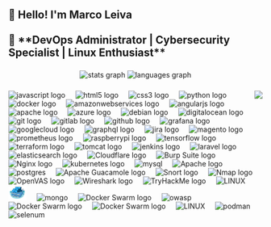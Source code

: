 <h2 align="left">👋 Hello! I'm Marco Leiva<br><br>🎯 **DevOps Administrator | Cybersecurity Specialist | Linux Enthusiast**</h2>

###

<div align="center">
  <img src="https://github-readme-stats.vercel.app/api?username=mleivag3&hide_title=false&hide_rank=false&show_icons=true&include_all_commits=true&count_private=true&disable_animations=false&theme=dracula&locale=en&hide_border=false" height="150" alt="stats graph"  />
  <img src="https://github-readme-stats.vercel.app/api/top-langs?username=mleivag3&locale=en&hide_title=false&layout=compact&card_width=320&langs_count=5&theme=dracula&hide_border=false" height="150" alt="languages graph"  />
</div>

###

<img align="right" height="150" src="https://media2.giphy.com/media/v1.Y2lkPTc5MGI3NjExYTF4eGRuNmVkZmRlNmhvazZmam1odGNrNm9haGpubmEycnVmenBvOSZlcD12MV9pbnRlcm5hbF9naWZfYnlfaWQmY3Q9Zw/KgLSUaOfyarOLOOwz2/giphy.gif"  />

###

<div align="left">
  <img src="https://skillicons.dev/icons?i=js" height="30" alt="javascript logo"  />
  <img width="12" />
  <img src="https://skillicons.dev/icons?i=html" height="30" alt="html5 logo"  />
  <img width="12" />
  <img src="https://cdn.jsdelivr.net/gh/devicons/devicon/icons/css3/css3-original.svg" height="30" alt="css3 logo"  />
  <img width="12" />
  <img src="https://cdn.jsdelivr.net/gh/devicons/devicon/icons/python/python-original.svg" height="30" alt="python logo"  />
  <img width="12" />
  <img src="https://cdn.jsdelivr.net/gh/devicons/devicon/icons/docker/docker-original.svg" height="30" alt="docker logo"  />
  <img width="12" />
  <img src="https://cdn.simpleicons.org/amazonwebservices/FF9900" height="30" alt="amazonwebservices logo"  />
  <img width="12" />
  <img src="https://cdn.jsdelivr.net/gh/devicons/devicon/icons/angularjs/angularjs-original.svg" height="30" alt="angularjs logo"  />
  <img width="12" />
  <img src="https://cdn.jsdelivr.net/gh/devicons/devicon/icons/apache/apache-original.svg" height="30" alt="apache logo"  />
  <img width="12" />
  <img src="https://cdn.jsdelivr.net/gh/devicons/devicon/icons/azure/azure-original.svg" height="30" alt="azure logo"  />
  <img width="12" />
  <img src="https://cdn.jsdelivr.net/gh/devicons/devicon/icons/debian/debian-original.svg" height="30" alt="debian logo"  />
  <img width="12" />
  <img src="https://cdn.jsdelivr.net/gh/devicons/devicon/icons/digitalocean/digitalocean-original.svg" height="30" alt="digitalocean logo"  />
  <img width="12" />
  <img src="https://cdn.jsdelivr.net/gh/devicons/devicon/icons/git/git-original.svg" height="30" alt="git logo"  />
  <img width="12" />
  <img src="https://cdn.jsdelivr.net/gh/devicons/devicon/icons/gitlab/gitlab-original.svg" height="30" alt="gitlab logo"  />
  <img width="12" />
  <img src="https://skillicons.dev/icons?i=github" height="30" alt="github logo"  />
  <img width="12" />
  <img src="https://cdn.jsdelivr.net/gh/devicons/devicon/icons/grafana/grafana-original.svg" height="30" alt="grafana logo"  />
  <img width="12" />
  <img src="https://cdn.jsdelivr.net/gh/devicons/devicon/icons/googlecloud/googlecloud-original.svg" height="30" alt="googlecloud logo"  />
  <img width="12" />
  <img src="https://cdn.jsdelivr.net/gh/devicons/devicon/icons/graphql/graphql-plain.svg" height="30" alt="graphql logo"  />
  <img width="12" />
  <img src="https://cdn.jsdelivr.net/gh/devicons/devicon/icons/jira/jira-original.svg" height="30" alt="jira logo"  />
  <img width="12" />
  <img src="https://cdn.jsdelivr.net/gh/devicons/devicon/icons/magento/magento-original.svg" height="30" alt="magento logo"  />
  <img width="12" />
  <img src="https://cdn.jsdelivr.net/gh/devicons/devicon/icons/prometheus/prometheus-original.svg" height="30" alt="prometheus logo"  />
  <img width="12" />
  <img src="https://cdn.jsdelivr.net/gh/devicons/devicon/icons/raspberrypi/raspberrypi-original.svg" height="30" alt="raspberrypi logo"  />
  <img width="12" />
  <img src="https://cdn.jsdelivr.net/gh/devicons/devicon/icons/tensorflow/tensorflow-original.svg" height="30" alt="tensorflow logo"  />
  <img width="12" />
  <img src="https://cdn.jsdelivr.net/gh/devicons/devicon/icons/terraform/terraform-original.svg" height="30" alt="terraform logo"  />
  <img width="12" />
  <img src="https://cdn.jsdelivr.net/gh/devicons/devicon/icons/tomcat/tomcat-original.svg" height="30" alt="tomcat logo"  />
  <img width="12" />
  <img src="https://skillicons.dev/icons?i=jenkins" height="30" alt="jenkins logo"  />
  <img width="12" />

 

 <!-- Laravel con mejor contraste -->
<img src="https://cdn.jsdelivr.net/gh/devicons/devicon/icons/laravel/laravel-original.svg" height="30" alt="laravel logo" />
<img width="12" />
  <!-- Elasticsearch -->
  <img src="https://cdn.jsdelivr.net/gh/devicons/devicon/icons/elasticsearch/elasticsearch-original.svg" height="30" alt="elasticsearch logo" />
  <img width="12" />
<!-- Cloudflare -->
<img src="https://www.vectorlogo.zone/logos/cloudflare/cloudflare-icon.svg" height="30" alt="Cloudflare logo" />
<img width="12" />
<!-- Burp Suite -->
<img src="https://www.trustradius.com/_next/image?url=https%3A%2F%2Fmedia.trustradius.com%2Fvendor-logos%2FE5%2Fqn%2FELSDRTZ4CJV1-180x180.PNG&w=256&q=75" height="30" alt="Burp Suite logo" />
<img width="12" />

<!-- Nginx -->
<img src="https://www.vectorlogo.zone/logos/nginx/nginx-icon.svg" height="30" alt="Nginx logo" />
<img width="12" />

 <!-- Kubernetes -->
  <img src="https://cdn.jsdelivr.net/gh/devicons/devicon/icons/kubernetes/kubernetes-plain.svg" height="30" alt="kubernetes logo" />
  <img width="12" />
  
<!-- Mysql -->
<img src="https://www.freepnglogos.com/uploads/logo-mysql-png/logo-mysql-mysql-logo-png-images-are-download-crazypng-21.png" height="30" alt="mysql" />
<img width="12" />

<!-- Apache -->
<img src="https://www.vectorlogo.zone/logos/apache/apache-icon.svg" height="30" alt="Apache logo" />
<img width="12" />

<!-- Mysql -->
<img src="https://upload.wikimedia.org/wikipedia/commons/2/29/Postgresql_elephant.svg" height="30" alt="postgres" />
<img width="12" />

<!-- Apache Guacamole -->
<img src="https://www.vectorlogo.zone/logos/apache_guacamole/apache_guacamole-icon.svg" height="30" alt="Apache Guacamole logo" />
<img width="12" />

<!-- Snort -->
<img src="https://www.vectorlogo.zone/logos/snort/snort-icon.svg" height="30" alt="Snort logo" />
<img width="12" />
<!-- Nmap -->
<img src="https://nmap.org/images/sitelogo-nmap.svg" height="30" alt="Nmap logo" />
<img width="12" />

<!-- OpenVAS -->
<img src="https://miro.medium.com/v2/resize:fit:828/format:webp/1*ssgbiwYHOi9gIXt9pGCJYw.png" height="30" alt="OpenVAS logo" />
<img width="12" />
<!-- Wireshark -->
<img src="https://images.icon-icons.com/1495/PNG/512/wireshark_103123.png" height="30" alt="Wireshark logo" />
<img width="12" />

<img src="https://tryhackme-images.s3.amazonaws.com/room-icons/523723e4d3b75b6439b8e2cd0fa6880b.png" height="30" alt="TryHackMe logo" />
<img width="12" />
<!-- GIT -->
<img src="https://upload.wikimedia.org/wikipedia/commons/3/3f/Git_icon.svg" height="30" alt="LINUX" />
<img width="12" />
<!-- Docker Swarm -->
<img src="https://raw.githubusercontent.com/docker-library/docs/471fa6e4cb58062ccbf91afc111980f9c7004981/swarm/logo.png" height="30" alt="Docker Swarm logo" />
<img width="12" />
<!-- mongo -->
<img src="https://www.svgrepo.com/show/331488/mongodb.svg" height="30" alt="mongo" />
<img width="12" />
<!--  Crowstrike -->
<img src="https://vectorseek.com/wp-content/uploads/2023/12/CrowdStrike-Icon-Logo-Vector.svg-.png" height="30" alt="Docker Swarm logo" />
<img width="12" />
<!-- owasp -->
<img src="https://cydrill.com/wp-content/uploads/owasp_logo_flat2_icon.png" height="30" alt="owasp" />
<img width="12" />

<!-- Manage Engine -->
<img src="https://www.airslate.com/preview/explorebots/it-infrastructure/manageengine-opmanager.svg" height="30" alt="Docker Swarm logo" />
<img width="12" />

<!-- hydra-->
<img src="https://blogger.googleusercontent.com/img/b/R29vZ2xl/AVvXsEhsQSZqkPdH1jTnJuv8fy0KosGfqXaykj9nRWen2gcsH5EtFVTR0fSLVbLLIWYXPwhhqTIU3IrOZ3PInnUDSETFthijSd1vKLE5Nw2rUlEaWnM-o9P26dWEfGHmlX-BLNbzlcN6LhOEx-m7/s728-rw-e365/THC-HYDRA+7.2+-+Fast+and+Flexible+network+login+Bruteforce+Tool+Updated.png" height="30" alt="Docker Swarm logo" />
<img width="12" />
<!-- LINUX -->
<img src="https://www.pngall.com/wp-content/uploads/5/Linux-Logo-PNG-Free-Download.png" height="30" alt="LINUX" />
<img width="12" />

<!-- podman -->
<img src="https://icon.icepanel.io/Technology/svg/Podman.svg" height="30" alt="podman" />
<img width="12" />

<!-- selenum -->
<img src="https://upload.wikimedia.org/wikipedia/commons/d/d5/Selenium_Logo.png" height="30" alt="selenum" />
<img width="12" />


</div>

###

<div align="left">
</div>

###

<br clear="both">


###
